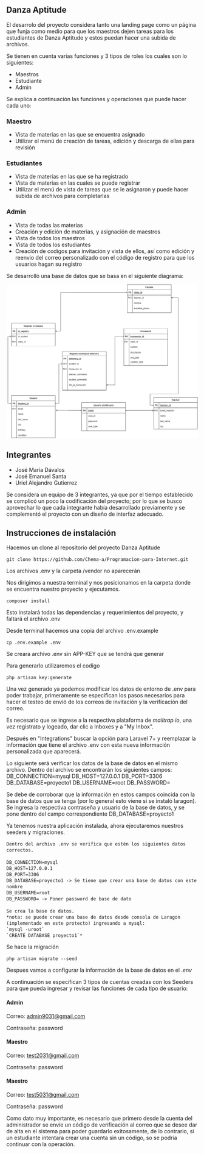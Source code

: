 
## Danza Aptitude
El desarrolo del proyecto considera tanto una landing page como un página que funja como medio para que los maestros dejen tareas para los estudiantes de Danza Aptitude y estos puedan hacer una subida de archivos.

Se tienen en cuenta varias funciones y 3 tipos de roles los cuales son lo siguientes:
- Maestros
- Estudiante
- Admin

Se explica a continuación las funciones y operaciones que puede hacer cada uno:
### Maestro
- Vista de materias en las que se encuentra asignado
- Utilizar el menú de creación de tareas, edición y descarga de ellas para revisión

### Estudiantes
- Vista de materias en las que se ha registrado
- Vista de materias en las cuales se puede registrar
- Utilizar el menú de vista de tareas que se le asignaron y puede hacer subida de archivos para completarlas
  


### Admin
- Vista de todas las materias
- Creación y edición de materias, y asignación de maestros
- Vista de todos los maestros
- Vista de todos los estudiantes
- Creación de codigos para invitación y vista de ellos, así como edición y reenvio del correo personalizado con el código de registro para que los usuarios hagan su registro


Se desarrolló una base de datos que se basa en el siguiente diagrama:

![alt text](diagrama.jpeg)



## Integrantes

- José María Dávalos
- José Emanuel Santa
- Uriel Alejandro Gutierrez

Se considera un equipo de 3 integrantes, ya que por el tiempo establecido se complicó un poco la codificación del proyecto; por lo que se busco aprovechar lo que cada integrante había desarrollado previamente y se complementó el proyecto con un diseño de interfaz adecuado.

## Instrucciones de instalación

Hacemos un clone al repositorio del proyecto Danza Aptitude
~~~
git clone https://github.com/Chema-a/Programacion-para-Internet.git
~~~
Los archivos .env y la carpeta /vendor no aparecerán

Nos dirigimos a nuestra terminal y nos posicionamos en la carpeta donde se encuentra nuestro proyecto y ejecutamos.
~~~
composer install
~~~

Esto instalará todas las dependencias y requerimientos del proyecto, y faltará el archivo .env

Desde terminal hacemos una copia del archivo .env.example

~~~
cp .env.example .env
~~~

Se creara archivo .env sin APP-KEY que se tendrá que generar

Para generarlo utilizaremos el codigo
~~~
php artisan key:generate
~~~

Una vez generado ya podemos modificar los datos de entorno de .env para poder trabajar, primeramente se especifican los pasos necesarios para hacer el testeo de envió de los correos de invitación y la verificación del correo.

Es necesario que se ingrese a la respectiva plataforma de *mailtrap.io*, una vez registrato y logeado, dar clic a Inboxes y a "My Inbox". 

Después en "Integrations" buscar la opción para Laravel 7+ y reemplazar la información que tiene el archivo .env con esta nueva información personalizada que aparecerá.

Lo siguiente será verificar los datos de la base de datos en el mismo archivo. Dentro del archivo se encontrarán los siguientes campos:
DB_CONNECTION=mysql
DB_HOST=127.0.0.1
DB_PORT=3306
DB_DATABASE=proyecto1
DB_USERNAME=root
DB_PASSWORD=

Se debe de corroborar que la información en estos campos coincida con la base de datos que se tenga (por lo general esto viene si se instaló laragon).
Se ingresa la respectiva contraseña y usuario de la base de datos, y se pone dentro del campo correspondiente DB_DATABASE=proyecto1


Ya tenemos nuestra aplicación instalada, ahora ejecutaremos nuestros seeders y migraciones.

~~~
Dentro del archivo .env se verifica que estén los siguientes datos correctos.

DB_CONNECTION=mysql
DB_HOST=127.0.0.1
DB_PORT=3306
DB_DATABASE=proyecto1 -> Se tiene que crear una base de datos con este nombre
DB_USERNAME=root
DB_PASSWORD= -> Poner password de base de dato

Se crea la base de datos. 
*nota: se puede crear una base de datos desde consola de Laragon (implementado en este protecto) ingresando a mysql: 
`mysql -uroot` 
`CREATE DATABASE proyecto1`*
~~~
Se hace la migración
~~~
php artisan migrate --seed
~~~
Despues vamos a configurar la información de la base de datos en el *.env*



A continuación se especifican 3 tipos de cuentas creadas con los Seeders para que pueda ingresar y revisar las funciones de cada tipo de usuario:

#### Admin
Correo: admin9031@gmail.com

Contraseña: password

#### Maestro
Correo: test2031@gmail.com

Contraseña: password

#### Maestro
Correo: test5031@gmail.com

Contraseña: password

Como dato muy importante, es necesario que primero desde la cuenta del administrador se envíe un código de verificación al correo que se desee dar de alta en el sistema para poder guardarlo exitosamente, de lo contrario, si un estudiante intentara crear una cuenta sin un código, so se podría continuar con la operación.

